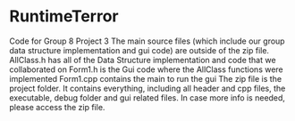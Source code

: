 # RuntimeTerror
Code for Group 8 Project 3
The main source files (which include our group data structure implementation and gui code) are outside of the zip file.
AllClass.h has all of the Data Structure implementation and code that we collaborated on
Form1.h is the Gui code where the AllClass functions were implemented
Form1.cpp contains the main to run the gui
The zip file is the project folder. It contains everything, including all header and cpp files, the executable, debug folder and gui related files. In case more info is needed, please access the zip file.
